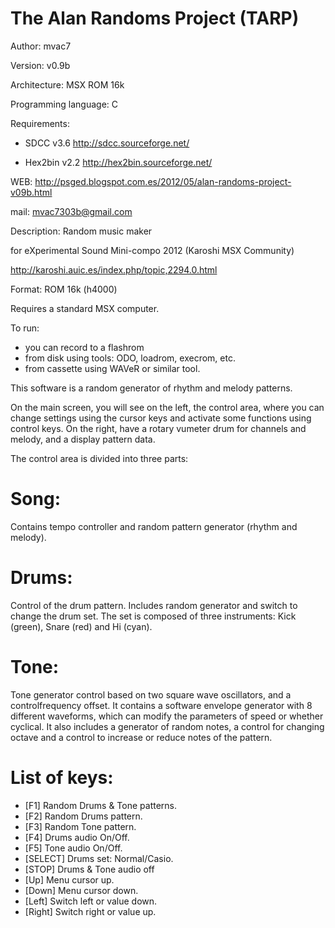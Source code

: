 # The Alan Randoms Project (TARP)

Author: mvac7

Version: v0.9b

Architecture: MSX ROM 16k

Programming language: C

Requirements: 

* SDCC v3.6 http://sdcc.sourceforge.net/ 

* Hex2bin v2.2 http://hex2bin.sourceforge.net/

WEB: http://psged.blogspot.com.es/2012/05/alan-randoms-project-v09b.html

mail: mvac7303b@gmail.com

Description: Random music maker

for eXperimental Sound Mini-compo 2012 (Karoshi MSX Community)

http://karoshi.auic.es/index.php/topic,2294.0.html

Format: ROM 16k (h4000)

Requires a standard MSX computer.

To run: 
* you can record to a flashrom 
* from disk using tools: ODO, loadrom, execrom, etc. 
* from cassette using WAVeR or similar tool.

This software is a random generator of rhythm and melody patterns.

On the main screen, you will see on the left, the control area, where you can 
change settings using the cursor keys and activate some functions using control 
keys. On the right, have a rotary vumeter drum for channels and melody, and a 
display pattern data.

The control area is divided into three parts:

# Song: 
Contains tempo controller and random pattern generator (rhythm and melody).

# Drums: 
Control of the drum pattern. Includes random generator and switch to change 
the drum set. The set is composed of three instruments: 
Kick (green), Snare (red) and Hi (cyan). 

# Tone: 
Tone generator control based on two square wave oscillators, and a 
controlfrequency offset. It contains a software envelope generator with 8 
different waveforms, which can modify the parameters of speed or whether 
cyclical. It also includes a generator of random notes, a control for changing 
octave and a control to increase or reduce notes of the pattern.

# List of keys:
* [F1] Random Drums & Tone patterns.
* [F2] Random Drums pattern.
* [F3] Random Tone pattern.
* [F4] Drums audio On/Off.
* [F5] Tone audio On/Off.
* [SELECT] Drums set: Normal/Casio.
* [STOP] Drums & Tone audio off
* [Up] Menu cursor up.
* [Down] Menu cursor down.
* [Left] Switch left or value down.
* [Right] Switch right or value up.
